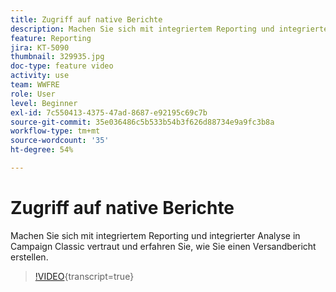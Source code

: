 ```yaml
---
title: Zugriff auf native Berichte
description: Machen Sie sich mit integriertem Reporting und integrierter Analyse vertraut und erfahren Sie, wie Sie einen Versandbericht erstellen.
feature: Reporting
jira: KT-5090
thumbnail: 329935.jpg
doc-type: feature video
activity: use
team: WWFRE
role: User
level: Beginner
exl-id: 7c550413-4375-47ad-8687-e92195c69c7b
source-git-commit: 35e036486c5b533b54b3f626d88734e9a9fc3b8a
workflow-type: tm+mt
source-wordcount: '35'
ht-degree: 54%

---
```


# Zugriff auf native Berichte

Machen Sie sich mit integriertem Reporting und integrierter Analyse in Campaign Classic vertraut und erfahren Sie, wie Sie einen Versandbericht erstellen.

>[!VIDEO](https://video.tv.adobe.com/v/3449495?quality=12&learn=on&captions=ger){transcript=true}
